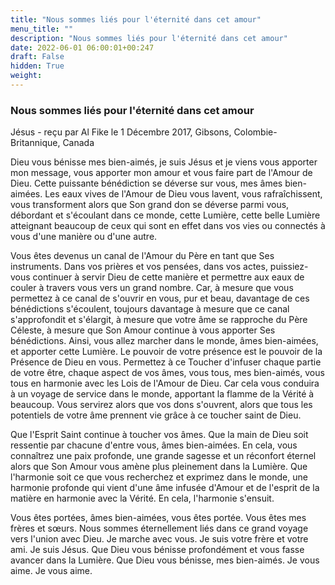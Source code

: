 ```yaml
---
title: "Nous sommes liés pour l'éternité dans cet amour"
menu_title: ""
description: "Nous sommes liés pour l'éternité dans cet amour"
date: 2022-06-01 06:00:01+00:247
draft: False
hidden: True
weight:
---
```

### Nous sommes liés pour l'éternité dans cet amour

Jésus - reçu par Al Fike le 1 Décembre 2017, Gibsons, Colombie-Britannique, Canada

Dieu vous bénisse mes bien-aimés, je suis Jésus et je viens vous apporter mon message, vous apporter mon amour et vous faire part de l'Amour de Dieu. Cette puissante bénédiction se déverse sur vous, mes âmes bien-aimées. Les eaux vives de l'Amour de Dieu vous lavent, vous rafraîchissent, vous transforment alors que Son grand don se déverse parmi vous, débordant et s'écoulant dans ce monde, cette Lumière, cette belle Lumière atteignant beaucoup de ceux qui sont en effet dans vos vies ou connectés à vous d'une manière ou d'une autre.

Vous êtes devenus un canal de l'Amour du Père en tant que Ses instruments. Dans vos prières et vos pensées, dans vos actes, puissiez-vous continuer à servir Dieu de cette manière et permettre aux eaux de couler à travers vous vers un grand nombre. Car, à mesure que vous permettez à ce canal de s'ouvrir en vous, pur et beau, davantage de ces bénédictions s'écoulent, toujours davantage à mesure que ce canal s'approfondit et s'élargit, à mesure que votre âme se rapproche du Père Céleste, à mesure que Son Amour continue à vous apporter Ses bénédictions. Ainsi, vous allez marcher dans le monde, âmes bien-aimées, et apporter cette Lumière. Le pouvoir de votre présence est le pouvoir de la Présence de Dieu en vous. Permettez à ce Toucher d'infuser chaque partie de votre être, chaque aspect de vos âmes, vous tous, mes bien-aimés, vous tous en harmonie avec les Lois de l'Amour de Dieu. Car cela vous conduira à un voyage de service dans le monde, apportant la flamme de la Vérité à beaucoup. Vous servirez alors que vos dons s'ouvrent, alors que tous les potentiels de votre âme prennent vie grâce à ce toucher saint de Dieu.

Que l'Esprit Saint continue à toucher vos âmes. Que la main de Dieu soit ressentie par chacune d'entre vous, âmes bien-aimées. En cela, vous connaîtrez une paix profonde, une grande sagesse et un réconfort éternel alors que Son Amour vous amène plus pleinement dans la Lumière. Que l'harmonie soit ce que vous recherchez et exprimez dans le monde, une harmonie profonde qui vient d'une âme infusée d'Amour et de l'esprit de la matière en harmonie avec la Vérité. En cela, l'harmonie s'ensuit.

Vous êtes portées, âmes bien-aimées, vous êtes portée. Vous êtes mes frères et sœurs. Nous sommes éternellement liés dans ce grand voyage vers l'union avec Dieu. Je marche avec vous. Je suis votre frère et votre ami. Je suis Jésus. Que Dieu vous bénisse profondément et vous fasse avancer dans la Lumière. Que Dieu vous bénisse, mes bien-aimés. Je vous aime. Je vous aime.
